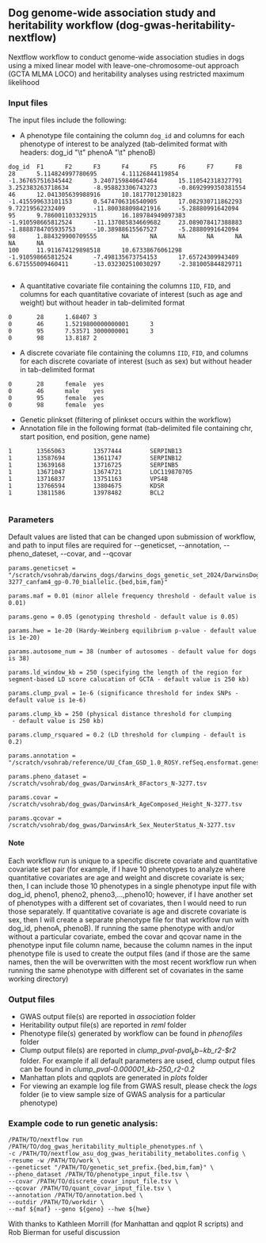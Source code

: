 ## Dog genome-wide association study and heritability workflow (dog-gwas-heritability-nextflow) 
Nextflow workflow to conduct genome-wide association studies in dogs using a mixed linear model with leave-one-chromosome-out approach (GCTA MLMA LOCO) and heritability analyses using restricted maximum likelihood

### Input files 

The input files include the following:

  * A phenotype file containing the column `dog_id` and columns for each phenotype of interest to be analyzed (tab-delimited format with headers: dog_id "\t" phenoA "\t" phenoB)

```
dog_id  F1      F2      F3      F4      F5      F6      F7      F8
28      5.114824997780695       4.11126844119854        -1.367657516345442      3.2407159840647464      15.110542318327791      3.252383263718634       -8.958823306743273      -0.8692999350381554
46      12.041305639988916      10.18177012301823       -1.415599633101153      0.5474706316540905      17.082930711862293      9.72219562232409        -11.800388098421916     -5.28880991642094
95      9.786001103329315       16.189784949097383      -1.910598665812524      -11.137085834669682     23.089078417388883      -1.8888784705935753     -10.38988615567527      -5.28880991642094
98      1.884329900709555       NA      NA      NA      NA      NA      NA      NA
100     11.911674129898518      10.67338676061298       -1.910598665812524      -7.498135673754153      17.65724309943409       6.671555009460411       -13.032302510030297     -2.381005844829711


```
  * A quantitative covariate file containing the columns `IID`, `FID`, and columns for each quantitative covariate of interest (such as age and weight) but without header in tab-delimited format
    
```
0       28      1.68407 3
0       46      1.5219800000000001      3
0       95      7.53571 3000000001      3
0       98      13.8187 2
```
  * A discrete covariate file containing the columns `IID`, `FID`, and columns for each discrete covariate of interest (such as sex) but without header in tab-delimited format

```
0       28      female  yes
0       46      male    yes
0       95      female  yes
0       98      female  yes

```
  * Genetic plinkset (filtering of plinkset occurs within the workflow)
  * Annotation file in the following format (tab-delimited file containing chr, start position, end position, gene name)

 ```
1       13565063        13577444        SERPINB13
1       13587694        13611747        SERPINB12
1       13639168        13716725        SERPINB5
1       13671047        13674721        LOC119870705
1       13716837        13751163        VPS4B
1       13766594        13804675        KDSR
1       13811586        13978482        BCL2


```

### Parameters 
Default values are listed that can be changed upon submission of workflow, and path to input files are required for --geneticset, --annotation, --pheno_dateset, --covar, and --qcovar

```
params.geneticset = "/scratch/vsohrab/darwins_dogs/darwins_dogs_genetic_set_2024/DarwinsDogs_2024_N-3277_canfam4_gp-0.70_biallelic.{bed,bim,fam}"

params.maf = 0.01 (minor allele frequency threshold - default value is 0.01)

params.geno = 0.05 (genotyping threshold - default value is 0.05)

params.hwe = 1e-20 (Hardy-Weinberg equilibrium p-value - default value is 1e-20)

params.autosome_num = 38 (number of autosomes - default value for dogs is 38)

params.ld_window_kb = 250 (specifying the length of the region for segment-based LD score calucation of GCTA - default value is 250 kb) 

params.clump_pval = 1e-6 (significance threshold for index SNPs - default value is 1e-6)

params.clump_kb = 250 (physical distance threshold for clumping
 - default value is 250 kb)

params.clump_rsquared = 0.2 (LD threshold for clumping - default is 0.2)

params.annotation = "/scratch/vsohrab/reference/UU_Cfam_GSD_1.0_ROSY.refSeq.ensformat.genes.validchr.bed"

params.pheno_dataset = /scratch/vsohrab/dog_gwas/DarwinsArk_8Factors_N-3277.tsv

params.covar = /scratch/vsohrab/dog_gwas/DarwinsArk_AgeComposed_Height_N-3277.tsv

params.qcovar = /scratch/vsohrab/dog_gwas/DarwinsArk_Sex_NeuterStatus_N-3277.tsv 

```

#### Note
Each workflow run is unique to a specific discrete covariate and quantitative covariate set pair (for example, if I have 10 phenotypes to analyze where quantitative covariates are age and weight and discrete covariate is sex; then, I can include those 10 phenotypes in a single phenotype input file with dog_id, pheno1, pheno2, pheno3,...,pheno10; however, if I have another set of phenotypes with a different set of covariates, then I would need to run those separately. If quantitative covariate is age and discrete covariate is sex, then I will create a separate phenotype file for that workflow run with dog_id, phenoA, phenoB). If running the same phenotype with and/or without a particular covariate, embed the covar and qcovar name in the phenotype input file column name, because the column names in the input phenotype file is used to create the output files (and if those are the same names, then the will be overwritten with the most recent workflow run when running the same phenotype with different set of covariates in the same working directory)


### Output files

* GWAS output file(s) are reported in *association* folder
* Heritability output file(s) are reported in *reml* folder
* Phenotype file(s) generated by workflow can be found in *phenofiles* folder
* Clump output file(s) are reported in *clump_pval-$pval_kb-$kb_r2-$r2* folder. For example if all default parameters are used, clump output files can be found in *clump_pval-0.000001_kb-250_r2-0.2*
* Manhattan plots and qqplots are generated in *plots* folder
* For viewing an example log file from GWAS result, please check the *logs* folder (ie to view sample size of GWAS analysis for a particular phenotype)


### Example code to run genetic analysis: 

```
/PATH/TO/nextflow run /PATH/TO/dog_gwas_heritability_multiple_phenotypes.nf \
-c /PATH/TO/nextflow_asu_dog_gwas_heritability_metabolites.config \
-resume -w /PATH/TO/work \
--geneticset "/PATH/TO/genetic_set_prefix.{bed,bim,fam}" \
--pheno_dataset /PATH/TO/phenotype_input_file.tsv \
--covar /PATH/TO/discrete_covar_input_file.tsv \
--qcovar /PATH/TO/quant_covar_input_file.tsv \
--annotation /PATH/TO/annotation.bed \
--outdir /PATH/TO/workdir \
--maf ${maf} --geno ${geno} --hwe ${hwe}
```

With thanks to Kathleen Morrill (for Manhattan and qqplot R scripts) and Rob Bierman for useful discussion 
